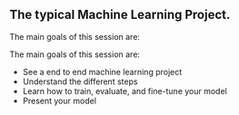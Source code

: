 ## The typical Machine Learning Project.
The main goals of this session are:

The main goals of this session are:
* See a end to end machine learning project
* Understand the different steps 
* Learn how to train, evaluate, and fine-tune your model
* Present your model
